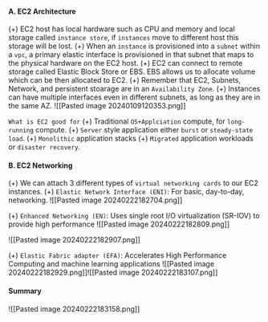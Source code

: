 #### A. EC2 Architecture
(+) EC2 host has local hardware such as CPU and memory and local storage called `instance store`, if `instances` move to different host this storage will be lost.
(+) When an `instance` is provisioned into a `subnet` within a `vpc`, a primary elastic interface is provisioned in that subnet that maps to the physical hardware on the EC2 host.
(+) EC2 can connect to remote storage called Elastic Block Store or EBS. EBS allows us to allocate volume which can be then allocated to EC2.
(+) Remember that EC2, Subnets, Network, and persistent stoarage are in an `Availability Zone`.
(+) Instances can have multiple interfaces even in different subnets, as long as they are in the same AZ.
![[Pasted image 20240109120353.png]]

`What is EC2 good for`
(+) Traditional `OS+Applciation` compute, for `long-running` compute.
(+) `Server` style application either `burst` or `steady-state load`.
(+) `Monolithic` application stacks
(+) `Migrated` application workloads or `disaster recovery`.

#### B. EC2 Networking
(+) We can attach 3 different types of `virtual networking cards` to our EC2 instances.
(+) `Elastic Network Interface (ENI)`: For basic, day-to-day, networking.
![[Pasted image 20240222182704.png]]


(+) `Enhanced Networking (EN)`: Uses single root I/O virtualization (SR-IOV) to provide high performance
![[Pasted image 20240222182809.png]]

![[Pasted image 20240222182907.png]]


(+) `Elastic Fabric adapter (EFA)`: Accelerates High Performance Computing and machine learning applications
![[Pasted image 20240222182929.png]]![[Pasted image 20240222183107.png]]
#### Summary
![[Pasted image 20240222183158.png]]